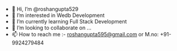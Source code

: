 - 👋 Hi, I’m @roshangupta529
- 👀 I’m interested in Wedb Development 
- 🌱 I’m currently learning Full Stack Development
- 💞️ I’m looking to collaborate on ...
- 📫 How to reach me :- roshangupta595@gmail.com or M.no: +91-9924279484

<!---
roshangupta529/roshangupta529 is a ✨ special ✨ repository because its `README.md` (this file) appears on your GitHub profile.
You can click the Preview link to take a look at your changes.
--->
